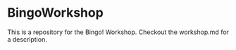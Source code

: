 # BingoWorkshop

This is a repository for the Bingo! Workshop. Checkout the workshop.md for a description.

